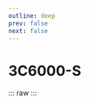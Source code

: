 ```yaml
---
outline: deep
prev: false
next: false
---
```

# 3C6000-S

::: raw
<ClientOnly>
    <CpuTable chips="3C6000-S" />
</ClientOnly>
:::

<script setup>
    import CpuTable from "@/.vitepress/theme/components/chips/cpu_table.vue"
</script>
